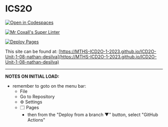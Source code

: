 # ICS2O

[![Open in Codespaces](https://classroom.github.com/assets/launch-codespace-7f7980b617ed060a017424585567c406b6ee15c891e84e1186181d67ecf80aa0.svg)](https://classroom.github.com/open-in-codespaces?assignment_repo_id=14155769)

[![Mr Coxall's Super Linter](https://github.com/MTHS-ICD2O-1-2023/ICD2O-Unit-1-08-nathan-desilva/workflows/Mr%20Coxall's%20Super%20Linter/badge.svg)](https://github.com/MTHS-ICD2O-1-2023/ICD2O-Unit-1-08-nathan-desilva/actions)

[![Deploy Pages](https://github.com/MTHS-ICD2O-1-2023/ICD2O-Unit-1-08-nathan-desilva/workflows/Deploy%20Pages/badge.svg)](https://github.com/MTHS-ICD2O-1-2023/ICD2O-Unit-1-08-nathan-desilva/actions)

This site can be found at: [https://MTHS-ICD2O-1-2023.github.io/ICD2O-Unit-1-08-nathan-desilva](https://MTHS-ICD2O-1-2023.github.io/ICD2O-Unit-1-08-nathan-desilva)

---

**NOTES ON INITIAL LOAD:**
- remember to goto on the menu bar:
  - File
  - Go to Repository
  - ⚙ Settings
  - 🗔 Pages
    - then from the "Deploy from a branch ▼" button, select "GitHub Actions"
